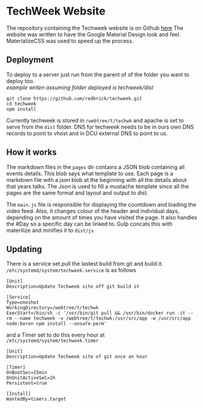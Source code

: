 # TechWeek Website
The repository containing the Techweek website is on Github [here](https://github.com/redbrick/TechWeek)
The website was written to have the Google Material Design look and feel. MaterializeCSS was used to speed up the process.

## Deployment
To deploy to a server just run from the parent of of the folder you want to deploy too.  
_example writen assuming folder deployed is techweek/dist_
```
git clone https://github.com/redbrick/techweek.git
cd techweek
npm install
```
Currently techweek is stored in `/webtree/t/techwk` and apache is set to serve from the `dist` folder.
DNS for techweek needs to be in ours own DNS records to point to vhost and in DCU external DNS to point to us.

## How it works
The markdown files in the `pages` dir contains a JSON blob containing all events details.
This blob says what template to use.
Each page is a markdown file with a json blob at the beginning with all the details about that years talks.
The Json is used to fill a mustache template since all the pages are the same format and layout and output to dist.

The `main.js` file is responsible for displaying the countdown and loading the video feed. Also, it changes colour of the header and individual days, depending on the amount of times you have visited the page. It also handles the #Day so a specific day can be linked to.
Gulp concats this with materilize and minifies it to `dist/js`

## Updating
There is a service set pull the lastest build from git and build it. `/etc/systemd/system/techweek.service` is as follows
```
[Unit]
Description=Update Techweek site off git build it

[Service]
Type=oneshot
WorkingDirectory=/webtree/t/techwk
ExecStart=/bin/sh -c '/usr/bin/git pull && /usr/bin/docker run -it --rm --name techweek -v /webtree/t/techwk:/usr/src/app -w /usr/src/app node:boron npm install --unsafe-perm'
```
and a Timer set to do this every hour at `/etc/systemd/system/techweek.timer`
```
[Unit]
Description=Update Techweek site of git once an hour

[Timer]
OnBootSec=15min
OnUnitActiveSeC=1h
Persistent=true

[Install]
WantedBy=timers.target
```
